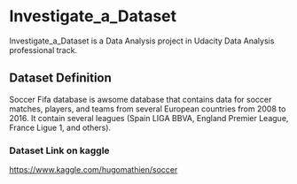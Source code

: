 # Investigate_a_Dataset
Investigate_a_Dataset is a Data Analysis project in Udacity Data Analysis professional track. 

## Dataset Definition

Soccer Fifa database is awsome database that contains data for soccer matches, players, and teams from several European countries from 2008 to 2016. It contain several leagues (Spain LIGA BBVA, England Premier League, France Ligue 1, and others).

### Dataset Link on kaggle
https://www.kaggle.com/hugomathien/soccer
